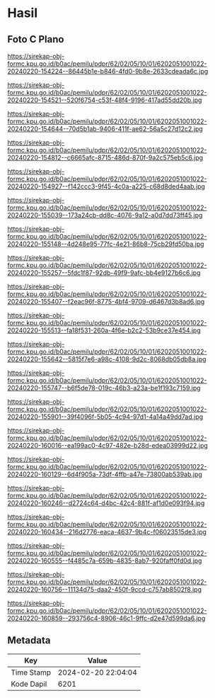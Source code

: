 # Hasil

## Foto C Plano

https://sirekap-obj-formc.kpu.go.id/b0ac/pemilu/pdpr/62/02/05/10/01/6202051001022-20240220-154224--86445b1e-b846-4fd0-9b8e-2633cdeada6c.jpg

https://sirekap-obj-formc.kpu.go.id/b0ac/pemilu/pdpr/62/02/05/10/01/6202051001022-20240220-154521--520f6754-c53f-48f4-9196-417ad55dd20b.jpg

https://sirekap-obj-formc.kpu.go.id/b0ac/pemilu/pdpr/62/02/05/10/01/6202051001022-20240220-154644--70d5b1ab-9406-411f-ae62-56a5c27d12c2.jpg

https://sirekap-obj-formc.kpu.go.id/b0ac/pemilu/pdpr/62/02/05/10/01/6202051001022-20240220-154812--c6665afc-8715-486d-870f-9a2c575eb5c6.jpg

https://sirekap-obj-formc.kpu.go.id/b0ac/pemilu/pdpr/62/02/05/10/01/6202051001022-20240220-154927--f142ccc3-9f45-4c0a-a225-c68d8ded4aab.jpg

https://sirekap-obj-formc.kpu.go.id/b0ac/pemilu/pdpr/62/02/05/10/01/6202051001022-20240220-155039--173a24cb-dd8c-4076-9a12-a0d7dd73ff45.jpg

https://sirekap-obj-formc.kpu.go.id/b0ac/pemilu/pdpr/62/02/05/10/01/6202051001022-20240220-155148--4d248e95-77fc-4e21-86b8-75cb29fd50ba.jpg

https://sirekap-obj-formc.kpu.go.id/b0ac/pemilu/pdpr/62/02/05/10/01/6202051001022-20240220-155257--5fdc1f87-92db-49f9-9afc-bb4e9127b6c6.jpg

https://sirekap-obj-formc.kpu.go.id/b0ac/pemilu/pdpr/62/02/05/10/01/6202051001022-20240220-155407--f2eac96f-8775-4bf4-9709-d6467d3b8ad6.jpg

https://sirekap-obj-formc.kpu.go.id/b0ac/pemilu/pdpr/62/02/05/10/01/6202051001022-20240220-155513--fa18f531-260a-4f6e-b2c2-53b9ce37e454.jpg

https://sirekap-obj-formc.kpu.go.id/b0ac/pemilu/pdpr/62/02/05/10/01/6202051001022-20240220-155642--5815f7e6-a98c-4108-9d2c-8068db05db8a.jpg

https://sirekap-obj-formc.kpu.go.id/b0ac/pemilu/pdpr/62/02/05/10/01/6202051001022-20240220-155747--b6f5de78-019c-46b3-a23a-be1f193c7159.jpg

https://sirekap-obj-formc.kpu.go.id/b0ac/pemilu/pdpr/62/02/05/10/01/6202051001022-20240220-155901--39f4096f-5b05-4c94-97d1-4a14a49dd7ad.jpg

https://sirekap-obj-formc.kpu.go.id/b0ac/pemilu/pdpr/62/02/05/10/01/6202051001022-20240220-160016--ea199ac0-4c97-482e-b28d-edea03999d22.jpg

https://sirekap-obj-formc.kpu.go.id/b0ac/pemilu/pdpr/62/02/05/10/01/6202051001022-20240220-160129--6d4f905a-73df-4ffb-a47e-73800ab539ab.jpg

https://sirekap-obj-formc.kpu.go.id/b0ac/pemilu/pdpr/62/02/05/10/01/6202051001022-20240220-160246--d2724c64-d4bc-42c4-881f-af1d0e093f94.jpg

https://sirekap-obj-formc.kpu.go.id/b0ac/pemilu/pdpr/62/02/05/10/01/6202051001022-20240220-160434--216d2776-eaca-4637-9b4c-f06023515de3.jpg

https://sirekap-obj-formc.kpu.go.id/b0ac/pemilu/pdpr/62/02/05/10/01/6202051001022-20240220-160555--f4485c7a-659b-4835-8ab7-920faff0fd0d.jpg

https://sirekap-obj-formc.kpu.go.id/b0ac/pemilu/pdpr/62/02/05/10/01/6202051001022-20240220-160756--11134d75-daa2-450f-9ccd-c757ab8502f8.jpg

https://sirekap-obj-formc.kpu.go.id/b0ac/pemilu/pdpr/62/02/05/10/01/6202051001022-20240220-160859--293756c4-8906-46c1-9ffc-d2e47d599da6.jpg


## Metadata

| Key        | Value               |
| ---------- | ------------------- |
| Time Stamp | 2024-02-20 22:04:04 |
| Kode Dapil | 6201                |



